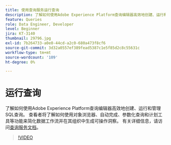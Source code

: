 ```yaml
---
title: 使用查询服务运行查询
description: 了解如何使用Adobe Experience Platform查询编辑器高效地创建、运行和管理SQL查询。 查看者将了解如何使用对象浏览器、自动完成、参数化查询和计划工具等功能来简化数据工作流并在其组织中生成可操作洞察。
feature: Queries
role: Data Engineer, Developer
level: Beginner
jira: KT-3140
thumbnail: 29796.jpg
exl-id: 7b264733-a0e0-44cd-a2c0-680a473f8cf6
source-git-commit: 3d32a0557ef389fead5387c1e5f85d2c8c55631c
workflow-type: tm+mt
source-wordcount: '109'
ht-degree: 0%

---
```


# 运行查询

了解如何使用Adobe Experience Platform查询编辑器高效地创建、运行和管理SQL查询。 查看者将了解如何使用对象浏览器、自动完成、参数化查询和计划工具等功能来简化数据工作流并在其组织中生成可操作洞察。 有关详细信息，请访问[查询服务文档](https://experienceleague.adobe.com/en/docs/experience-platform/query/home)。

>[!VIDEO](https://video.tv.adobe.com/v/29796?learn=on&enablevpops)
